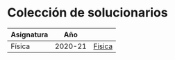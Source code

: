 # Colección de solucionarios

| Asignatura | Año | |
|---------------|--------|--------|
| Física | 2020-21 | [Fisica](Fisica) |
